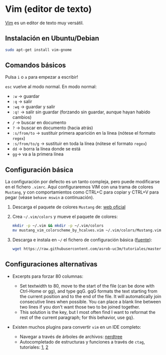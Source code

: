 # Vim (editor de texto)

[Vim](http://www.vim.org/) es un editor de texto muy versátil.

## Instalación en Ubuntu/Debian

```bash
sudo apt-get install vim-gnome
```

## Comandos básicos

Pulsa `i` o `a` para empezar a escribir!

`esc` vuelve al modo normal. En modo normal:

- `:w` -> guardar
- `:q` -> salir
- `:wq` -> guardar y salir
- `:q!` -> salir sin guardar (forzando sin guardar, aunque hayan habido cambios)
- `/` -> buscar en documento
- `?` -> buscar en documento (hacia atrás)
- `:s/from/to` -> sustituir primera aparición en la línea (nótese el formato `regex`)
- `:s/from/to/g` -> sustituir en toda la línea (nótese el formato `regex`)
- `dd` -> borra la línea donde se está
- `gg`-> va a la primera línea

## Configuración básica

La configuración por defecto es un tanto compleja, pero puede modificarse en el fichero `.vimrc`. Aquí configuraremos VIM con una trama de colores `Mustang`, y con comportamientos como CTRL+C para copiar y CTRL+V para pegar (véase `behave mswin` a continuación).

1. Descarga el paquete de colores `Mustang` de: [web oficial](http://hcalves.deviantart.com/art/Mustang-Vim-Colorscheme-98974484)

1. Crea `~/.vim/colors` y mueve el paquete de colores:
   ```bash
   mkdir -p ~/.vim && mkdir -p ~/.vim/colors
   mv mustang_vim_colorscheme_by_hcalves.vim ~/.vim/colors/Mustang.vim
   ```

1. Descarga e instala en `~/` el fichero de configuración básica ([fuente](https://github.com/asrob-uc3m/tutoriales/blob/master/assets/dotfiles/.vimrc)):
   ```bash
   wget https://raw.githubusercontent.com/asrob-uc3m/tutoriales/master/assets/dotfiles/.vimrc -O ~/.vimrc
   ```

## Configuraciones alternativas

- Excerpts para forzar 80 columnas:
  - Set textwidth to 80, move to the start of the file (can be done with Ctrl-Home or gg), and type gqG.
gqG formats the text starting from the current position and to the end of the file. It will automatically join
consecutive lines when possible. You can place a blank line between two lines if you don't want those two to be
joined together.
  - This solution is the key, but I most often find I want to reformat the rest of the current paragraph; for this
behavior, use gq}.

- Existen muchos plugins para convertir `vim` en un IDE completo:
   - Navegar a través de árboles de archivos: [nerdtree](https://github.com/scrooloose/nerdtree)
   - Autocompletado de estructuras y funciones a través de `ctag`, tutoriales: [1](https://andrew.stwrt.ca/posts/vim-ctags/), [2](https://courses.cs.washington.edu/courses/cse451/10au/tutorials/tutorial_ctags.html)
